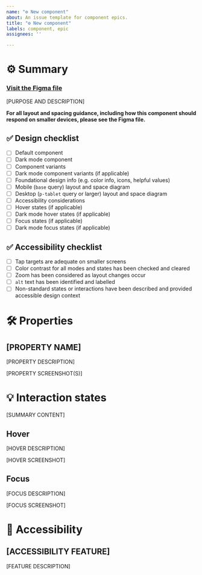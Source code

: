 ```yaml
---
name: "⚙️ New component"
about: An issue template for component epics.
title: "⚙️ New component"
labels: component, epic
assignees: ''

---
```


# ⚙️ Summary

### [Visit the Figma file]()

[PURPOSE AND DESCRIPTION]

**For all layout and spacing guidance, including how this component should respond on smaller devices, please see the Figma file.**

## ✅ Design checklist
- [ ] Default component
- [ ] Dark mode component
- [ ] Component variants
- [ ] Dark mode component variants (if applicable)
- [ ] Foundational design info (e.g. color info, icons, helpful values)
- [ ] Mobile (`base` query) layout and space diagram
- [ ] Desktop (`p-tablet` query or larger) layout and space diagram
- [ ] Accessibility considerations
- [ ] Hover states (if applicable)
- [ ] Dark mode hover states (if applicable)
- [ ] Focus states (if applicable)
- [ ] Dark mode focus states (if applicable)

## ✅ Accessibility checklist
- [ ] Tap targets are adequate on smaller screens
- [ ] Color contrast for all modes and states has been checked and cleared
- [ ] Zoom has been considered as layout changes occur
- [ ] `alt` text has been identified and labelled
- [ ] Non-standard states or interactions have been described and provided accessible design context

# 🛠️ Properties

## [PROPERTY NAME]

[PROPERTY DESCRIPTION]

[PROPERTY SCREENSHOT(S)]

# 💡 Interaction states

[SUMMARY CONTENT]

## Hover

[HOVER DESCRIPTION]

[HOVER SCREENSHOT]

## Focus

[FOCUS DESCRIPTION]

[FOCUS SCREENSHOT]

# 🥰 Accessibility

## [ACCESSIBILITY FEATURE]

[FEATURE DESCRIPTION]
